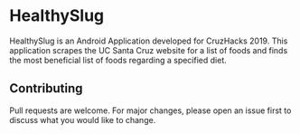 # HealthySlug

HealthySlug is an Android Application developed for CruzHacks 2019. This application scrapes the UC Santa Cruz website for a list of foods and finds the most beneficial list of foods regarding a specified diet.



## Contributing
Pull requests are welcome. For major changes, please open an issue first to discuss what you would like to change.
